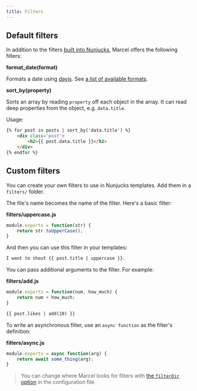 ```yaml
---
title: Filters
---
```


## Default filters

In addition to the filters [built into Nunjucks][nunjucks-builtin], Marcel offers the following filters:

__format_date(format)__

Formats a date using [dayjs][dayjs]. See [a list of available formats][dayjs-formats].

__sort_by(property)__

Sorts an array by reading `property` off each object in the array. It can read deep properties from the object, e.g. `data.title`.

Usage:

```html
{% for post in posts | sort_by('data.title') %}
	<div class='post'>
		<h2>{{ post.data.title }}</h2>
	</div>
{% endfor %}
```

## Custom filters

You can create your own filters to use in Nunjucks templates. Add them in a `filters/` folder.

The file's name becomes the name of the filter. Here's a basic filter:

__filters/uppercase.js__
```js
module.exports = function(str) {
	return str.toUpperCase();
}
```

And then you can use this filter in your templates:

```html
I want to shout {{ post.title | uppercase }}.
```

You can pass additional arguments to the filter. For example:

__filters/add.js__
```js
module.exports = function(num, how_much) {
	return num + how_much;
}
```

```html
{{ post.likes | add(10) }}
```

To write an asynchronous filter, use an `async function` as the filter's definition:

__filters/async.js__
```js
module.exports = async function(arg) {
	return await some_thing(arg);
}
```

> You can change where Marcel looks for filters with [the `filterDir` option][marcel-config] in the configuration file.


[nunjucks-builtin]: https://mozilla.github.io/nunjucks/templating.html#builtin-filters
[marcel-config]: #todo
[dayjs]: https://github.com/iamkun/dayjs
[dayjs-formats]: https://github.com/iamkun/dayjs/blob/master/docs/en/API-reference.md#list-of-all-available-formats

